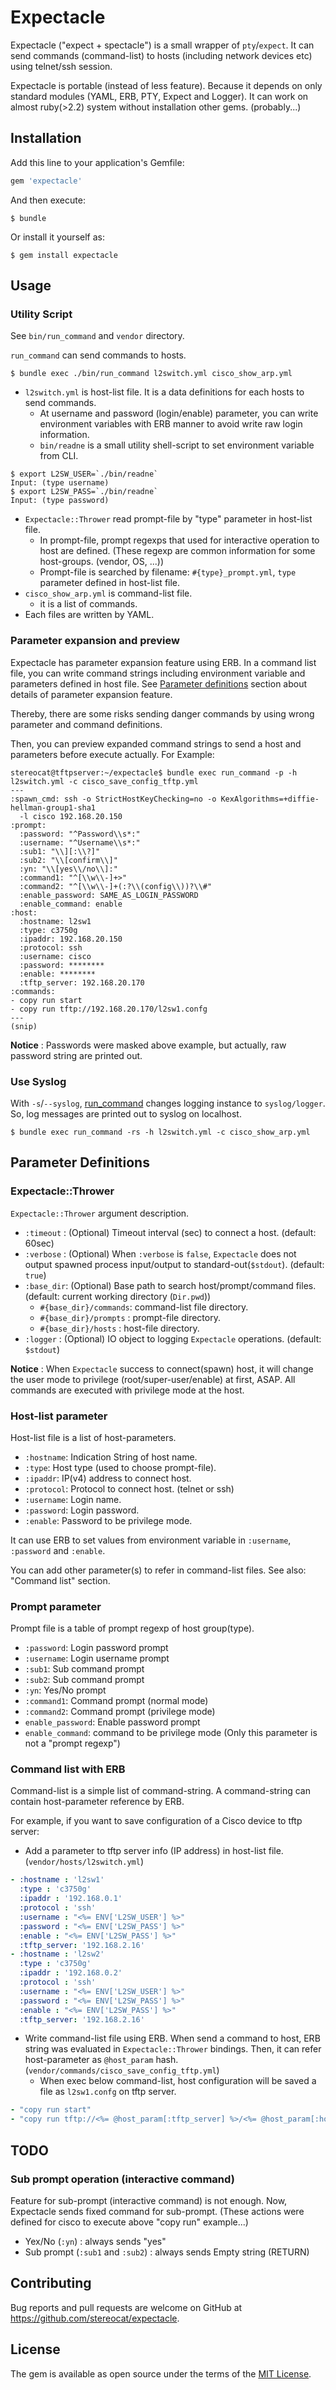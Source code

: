 # Expectacle

Expectacle ("expect + spectacle") is a small wrapper of `pty`/`expect`.
It can send commands (command-list) to hosts (including network devices etc)
using telnet/ssh session.

Expectacle is portable (instead of less feature).
Because it depends on only standard modules (YAML, ERB, PTY, Expect and Logger).
It can work on almost ruby(>2.2) system without installation other gems. (probably...)

## Installation

Add this line to your application's Gemfile:

```ruby
gem 'expectacle'
```

And then execute:

    $ bundle

Or install it yourself as:

    $ gem install expectacle

## Usage

### Utility Script
See `bin/run_command` and `vendor` directory.

`run_command` can send commands to hosts.

    $ bundle exec ./bin/run_command l2switch.yml cisco_show_arp.yml

- `l2switch.yml` is host-list file.
  It is a data definitions for each hosts to send commands.
  - At username and password (login/enable) parameter,
    you can write environment variables with ERB manner to avoid write raw login information.
  - `bin/readne` is a small utility shell-script to set environment variable from CLI.

```
$ export L2SW_USER=`./bin/readne`
Input: (type username)
$ export L2SW_PASS=`./bin/readne`
Input: (type password)
```

- `Expectacle::Thrower` read prompt-file by "type" parameter in host-list file.
  - In prompt-file, prompt regexps that used for interactive operation to host
    are defined. (These regexp are common information for some host-groups. (vendor, OS, ...))
  - Prompt-file is searched by filename: `#{type}_prompt.yml`,
    `type` parameter defined in host-list file.
- `cisco_show_arp.yml` is command-list file.
  - it is a list of commands.
- Each files are written by YAML.

### Parameter expansion and preview
Expectacle has parameter expansion feature using ERB.
In a command list file,
you can write command strings including environment variable and parameters defined in host file.
See [Parameter definitions](#parameter-definitions) section about details of parameter expansion feature.

Thereby, there are some risks sending danger commands by using wrong parameter and command definitions.

Then, you can preview expanded command strings to send a host and parameters before execute actually.
For Example:
```
stereocat@tftpserver:~/expectacle$ bundle exec run_command -p -h l2switch.yml -c cisco_save_config_tftp.yml
---
:spawn_cmd: ssh -o StrictHostKeyChecking=no -o KexAlgorithms=+diffie-hellman-group1-sha1
  -l cisco 192.168.20.150
:prompt:
  :password: "^Password\\s*:"
  :username: "^Username\\s*:"
  :sub1: "\\][:\\?]"
  :sub2: "\\[confirm\\]"
  :yn: "\\[yes\\/no\\]:"
  :command1: "^[\\w\\-]+>"
  :command2: "^[\\w\\-]+(:?\\(config\\))?\\#"
  :enable_password: SAME_AS_LOGIN_PASSWORD
  :enable_command: enable
:host:
  :hostname: l2sw1
  :type: c3750g
  :ipaddr: 192.168.20.150
  :protocol: ssh
  :username: cisco
  :password: ********
  :enable: ********
  :tftp_server: 192.168.20.170
:commands:
- copy run start
- copy run tftp://192.168.20.170/l2sw1.confg
---
(snip)
```
**Notice** : Passwords were masked above example, but actually, raw password string are printed out.

### Use Syslog

With `-s`/`--syslog`, [run_command](./exe/run_command) changes logging instance to `syslog/logger`.
So, log messages are printed out to syslog on localhost.

    $ bundle exec run_command -rs -h l2switch.yml -c cisco_show_arp.yml

## Parameter Definitions

### Expectacle::Thrower

`Expectacle::Thrower` argument description.
- `:timeout` : (Optional) Timeout interval (sec) to connect a host.
  (default: 60sec)
- `:verbose` : (Optional) When `:verbose` is `false`,
  `Expectacle` does not output spawned process input/output to standard-out(`$stdout`).
  (default: `true`)
- `:base_dir`: (Optional) Base path to search host/prompt/command files. 
  (default: current working directory (`Dir.pwd`))
  - `#{base_dir}/commands`: command-list file directory.
  - `#{base_dir}/prompts` : prompt-file directory.
  - `#{base_dir}/hosts` : host-file directory.
- `:logger` : (Optional) IO object to logging `Expectacle` operations.
  (default: `$stdout`)

**Notice** : When `Expectacle` success to connect(spawn) host,
it will change the user mode to privilege (root/super-user/enable) at first, ASAP.
All commands are executed with privilege mode at the host.

### Host-list parameter
Host-list file is a list of host-parameters.
- `:hostname`: Indication String of host name.
- `:type`: Host type (used to choose prompt-file).
- `:ipaddr`: IP(v4) address to connect host.
- `:protocol`: Protocol to connect host. (telnet or ssh)
- `:username`: Login name.
- `:password`: Login password.
- `:enable`: Password to be privilege mode.

It can use ERB to set values from environment variable in `:username`, `:password` and `:enable`.

You can add other parameter(s) to refer in command-list files.
See also: "Command list" section.

### Prompt parameter
Prompt file is a table of prompt regexp of host group(type).
- `:password`: Login password prompt
- `:username`: Login username prompt
- `:sub1`: Sub command prompt
- `:sub2`: Sub command prompt
- `:yn`: Yes/No prompt
- `:command1`: Command prompt (normal mode)
- `:command2`: Command prompt (privilege mode)
- `enable_password`: Enable password prompt
- `enable_command`: command to be privilege mode
  (Only this parameter is not a "prompt regexp")

### Command list with ERB
Command-list is a simple list of command-string.
A command-string can contain host-parameter reference by ERB.

For example, if you want to save configuration of a Cisco device to tftp server:
- Add a parameter to tftp server info (IP address) in host-list file. (`vendor/hosts/l2switch.yml`)
```YAML
- :hostname : 'l2sw1'
  :type : 'c3750g'
  :ipaddr : '192.168.0.1'
  :protocol : 'ssh'
  :username : "<%= ENV['L2SW_USER'] %>"
  :password : "<%= ENV['L2SW_PASS'] %>"
  :enable : "<%= ENV['L2SW_PASS'] %>"
  :tftp_server: '192.168.2.16'
- :hostname : 'l2sw2'
  :type : 'c3750g'
  :ipaddr : '192.168.0.2'
  :protocol : 'ssh'
  :username : "<%= ENV['L2SW_USER'] %>"
  :password : "<%= ENV['L2SW_PASS'] %>"
  :enable : "<%= ENV['L2SW_PASS'] %>"
  :tftp_server: '192.168.2.16'
```

- Write command-list file using ERB.
  When send a command to host, ERB string was evaluated in `Expectacle::Thrower` bindings.
  Then, it can refer host-parameter as `@host_param` hash. (`vendor/commands/cisco_save_config_tftp.yml`)
  -  When exec below command-list, host configuration will be saved a file as `l2sw1.confg` on tftp server.

```YAML
- "copy run start"
- "copy run tftp://<%= @host_param[:tftp_server] %>/<%= @host_param[:hostname] %>.confg"
```

## TODO

### Sub prompt operation (interactive command)
Feature for sub-prompt (interactive command) is not enough.
Now, Expectacle sends fixed command for sub-prompt.
(These actions were defined for cisco to execute above "copy run" example...)
- Yex/No (`:yn`) : always sends "yes"
- Sub prompt (`:sub1` and `:sub2`) : always sends Empty string (RETURN)

## Contributing

Bug reports and pull requests are welcome on GitHub at <https://github.com/stereocat/expectacle>.

## License

The gem is available as open source under the terms of the [MIT License](http://opensource.org/licenses/MIT).
